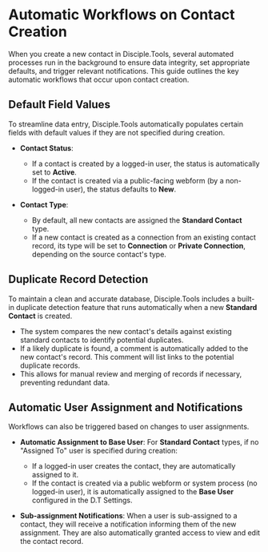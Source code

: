 # Automatic Workflows on Contact Creation

When you create a new contact in Disciple.Tools, several automated processes run in the background to ensure data integrity, set appropriate defaults, and trigger relevant notifications. This guide outlines the key automatic workflows that occur upon contact creation.

## Default Field Values

To streamline data entry, Disciple.Tools automatically populates certain fields with default values if they are not specified during creation.

-   **Contact Status**:
    -   If a contact is created by a logged-in user, the status is automatically set to **Active**.
    -   If the contact is created via a public-facing webform (by a non-logged-in user), the status defaults to **New**.

-   **Contact Type**:
    -   By default, all new contacts are assigned the **Standard Contact** type.
    -   If a new contact is created as a connection from an existing contact record, its type will be set to **Connection** or **Private Connection**, depending on the source contact's type.

## Duplicate Record Detection

To maintain a clean and accurate database, Disciple.Tools includes a built-in duplicate detection feature that runs automatically when a new **Standard Contact** is created.

-   The system compares the new contact's details against existing standard contacts to identify potential duplicates.
-   If a likely duplicate is found, a comment is automatically added to the new contact's record. This comment will list links to the potential duplicate records.
-   This allows for manual review and merging of records if necessary, preventing redundant data.

## Automatic User Assignment and Notifications

Workflows can also be triggered based on changes to user assignments.

-   **Automatic Assignment to Base User**: For **Standard Contact** types, if no "Assigned To" user is specified during creation:
    -   If a logged-in user creates the contact, they are automatically assigned to it.
    -   If the contact is created via a public webform or system process (no logged-in user), it is automatically assigned to the **Base User** configured in the D.T Settings.

-   **Sub-assignment Notifications**: When a user is sub-assigned to a contact, they will receive a notification informing them of the new assignment. They are also automatically granted access to view and edit the contact record.

